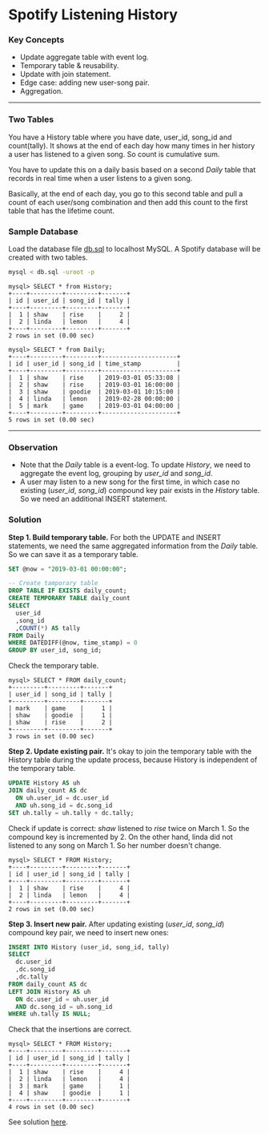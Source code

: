 # Spotify Listening History

### Key Concepts
* Update aggregate table with event log.
* Temporary table & reusability.
* Update with join statement.
* Edge case: adding new user-song pair.
* Aggregation.

---
### Two Tables
You have a History table where you have date, user_id, song_id and count(tally).
It shows at the end of each day how many times in her history a user has listened to a given song.
So count is cumulative sum.

You have to update this on a daily basis based on a second *Daily* table that records 
in real time when a user listens to a given song.

Basically, at the end of each day, you go to this second table and pull a count 
of each user/song combination and then add this count to the first table that 
has the lifetime count.

### Sample Database
Load the database file [db.sql](db.sql) to localhost MySQL. A Spotify database will be created with two tables. 

```bash
mysql < db.sql -uroot -p
```

```
mysql> SELECT * from History;
+----+---------+---------+-------+
| id | user_id | song_id | tally |
+----+---------+---------+-------+
|  1 | shaw    | rise    |     2 |
|  2 | linda   | lemon   |     4 |
+----+---------+---------+-------+
2 rows in set (0.00 sec)

mysql> SELECT * from Daily;
+----+---------+---------+---------------------+
| id | user_id | song_id | time_stamp          |
+----+---------+---------+---------------------+
|  1 | shaw    | rise    | 2019-03-01 05:33:08 |
|  2 | shaw    | rise    | 2019-03-01 16:00:00 |
|  3 | shaw    | goodie  | 2019-03-01 10:15:00 |
|  4 | linda   | lemon   | 2019-02-28 00:00:00 |
|  5 | mark    | game    | 2019-03-01 04:00:00 |
+----+---------+---------+---------------------+
5 rows in set (0.00 sec)
```

---
### Observation 
* Note that the *Daily* table is a event-log. To update *History*, we need to aggregate the event log, grouping by *user_id* and *song_id*.
* A user may listen to a new song for the first time, in which case no existing (*user_id*, *song_id*) compound key pair exists in the *History* table. So we need an additional INSERT statement.

### Solution
__Step 1. Build temporary table.__ 
For both the UPDATE and INSERT statements, we need the same aggregated information from the *Daily* table. So we can save it as a temporary table.
```sql
SET @now = "2019-03-01 00:00:00";

-- Create tamporary table
DROP TABLE IF EXISTS daily_count;
CREATE TEMPORARY TABLE daily_count
SELECT 
  user_id
  ,song_id
  ,COUNT(*) AS tally
FROM Daily
WHERE DATEDIFF(@now, time_stamp) = 0
GROUP BY user_id, song_id;
```

Check the temporary table.
```
mysql> SELECT * FROM daily_count;       
+---------+---------+-------+
| user_id | song_id | tally |
+---------+---------+-------+
| mark    | game    |     1 |
| shaw    | goodie  |     1 |
| shaw    | rise    |     2 |
+---------+---------+-------+
3 rows in set (0.00 sec)
```

__Step 2. Update existing pair.__ It's okay to join the temporary table with the History table during the update process, because History is independent of the temporary table. 
```sql
UPDATE History AS uh
JOIN daily_count AS dc
  ON uh.user_id = dc.user_id
  AND uh.song_id = dc.song_id
SET uh.tally = uh.tally + dc.tally;
```

Check if update is correct: *shaw* listened to *rise* twice on March 1. So the compound key is incremented by 2. On the other hand, linda did not listened to any song on March 1. So her number doesn't change.
```
mysql> SELECT * FROM History;
+----+---------+---------+-------+
| id | user_id | song_id | tally |
+----+---------+---------+-------+
|  1 | shaw    | rise    |     4 |
|  2 | linda   | lemon   |     4 |
+----+---------+---------+-------+
2 rows in set (0.00 sec)
```

__Step 3. Insert new pair.__ After updating existing (*user_id*, *song_id*) compound key pair, we need to insert new ones:

```sql
INSERT INTO History (user_id, song_id, tally)
SELECT
  dc.user_id
  ,dc.song_id
  ,dc.tally
FROM daily_count AS dc
LEFT JOIN History AS uh
  ON dc.user_id = uh.user_id
  AND dc.song_id = uh.song_id
WHERE uh.tally IS NULL;
```

Check that the insertions are correct.
```
mysql> SELECT * FROM History;
+----+---------+---------+-------+
| id | user_id | song_id | tally |
+----+---------+---------+-------+
|  1 | shaw    | rise    |     4 |
|  2 | linda   | lemon   |     4 |
|  3 | mark    | game    |     1 |
|  4 | shaw    | goodie  |     1 |
+----+---------+---------+-------+
4 rows in set (0.00 sec)
```

See solution [here](solution.sql).